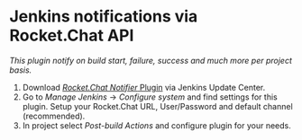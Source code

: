 # Jenkins notifications via Rocket.Chat API

_This plugin notify on build start, failure, success and much more per project basis._

1. Download [_Rocket.Chat Notifier_ Plugin](https://plugins.jenkins.io/rocketchatnotifier) via Jenkins Update Center.
2. Go to _Manage Jenkins_ -&gt; _Configure system_ and find settings for this plugin. Setup your Rocket.Chat URL, User/Password and default channel \(recommended\).
3. In project select _Post-build Actions_ and configure plugin for your needs.

